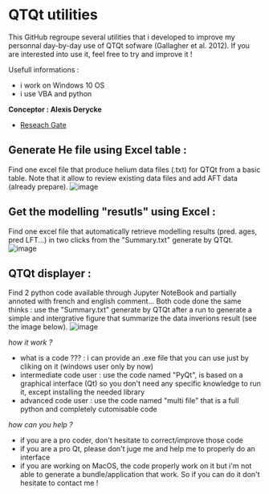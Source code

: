 # QTQt utilities

This GitHub regroupe several utilities that i developed to improve my personnal day-by-day use of QTQt sofware (Gallagher et al. 2012).
If you are interested into use it, feel free to try and improve it !

Usefull informations :
  - i work on Windows 10 OS
  - i use VBA and python

**Conceptor : Alexis Derycke** 
  - [Reseach Gate](https://www.researchgate.net/profile/Alexis-Derycke)
  
## Generate He file using Excel table :
Find one excel file that produce helium data files (.txt) for QTQt from a basic table. Note that it allow to review existing data files and add AFT data (already prepare).
![image](https://user-images.githubusercontent.com/130437433/231545265-1091cc0f-4e49-4be5-9c16-937fb3ab0dd6.png)

## Get the modelling "resutls" using Excel :
Find one excel file that automatically retrieve modelling results (pred. ages, pred LFT...) in two clicks from the "Summary.txt" generate by QTQt.
 ![image](https://github.com/ADerycke/QTQt-utility/assets/130437433/d9b04fdf-b5b9-439e-bfc1-9dcdb9f3f36b)

## QTQt displayer :
Find 2 python code available through Jupyter NoteBook and partially annoted with french and english comment...
Both code done the same thinks : use the "Summary.txt" generate by QTQt after a run to generate a simple and intergrative figure that summarize the data inverions result (see the image below).
![image](https://user-images.githubusercontent.com/130437433/231545454-4279488d-e586-4757-bc7d-a8a66bb8c99f.png)

*how it work ?*

  - what is a code ??? : i can provide an .exe file that you can use just by cliking on it (windows user only by now)
  - intermediate code user : use the code named "PyQt", is based on a graphical interface (Qt) so you don't need any specific knowledge to run it, except installing the needed library
  - advanced code user : use the code named "multi file" that is a full python and completely cutomisable code
  

*how can you help ?*

  - if you are a pro coder, don't hesitate to correct/improve those code
  - if you are a pro Qt, please don't juge me and help me to properly do an interface
  - if you are working on MacOS, the code properly work on it but i'm not able to generate a bundle/application that work. So if you can do it don't hesitate to contact me ! 

